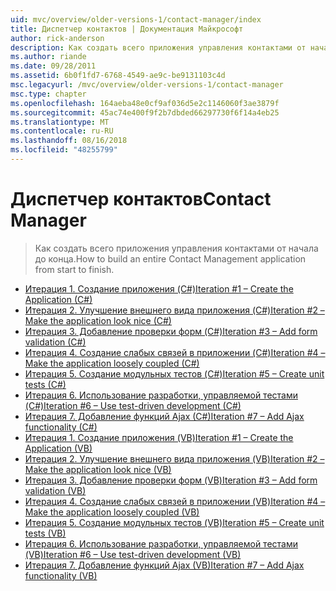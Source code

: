 ```yaml
---
uid: mvc/overview/older-versions-1/contact-manager/index
title: Диспетчер контактов | Документация Майкрософт
author: rick-anderson
description: Как создать всего приложения управления контактами от начала до конца.
ms.author: riande
ms.date: 09/28/2011
ms.assetid: 6b0f1fd7-6768-4549-ae9c-be9131103c4d
msc.legacyurl: /mvc/overview/older-versions-1/contact-manager
msc.type: chapter
ms.openlocfilehash: 164aeba48e0cf9af036d5e2c1146060f3ae3879f
ms.sourcegitcommit: 45ac74e400f9f2b7dbded66297730f6f14a4eb25
ms.translationtype: MT
ms.contentlocale: ru-RU
ms.lasthandoff: 08/16/2018
ms.locfileid: "48255799"
---
```

<a name="contact-manager"></a><span data-ttu-id="70df8-103">Диспетчер контактов</span><span class="sxs-lookup"><span data-stu-id="70df8-103">Contact Manager</span></span>
====================
> <span data-ttu-id="70df8-104">Как создать всего приложения управления контактами от начала до конца.</span><span class="sxs-lookup"><span data-stu-id="70df8-104">How to build an entire Contact Management application from start to finish.</span></span>


- [<span data-ttu-id="70df8-105">Итерация 1. Создание приложения (C#)</span><span class="sxs-lookup"><span data-stu-id="70df8-105">Iteration #1 – Create the Application (C#)</span></span>](iteration-1-create-the-application-cs.md)
- [<span data-ttu-id="70df8-106">Итерация 2. Улучшение внешнего вида приложения (C#)</span><span class="sxs-lookup"><span data-stu-id="70df8-106">Iteration #2 – Make the application look nice (C#)</span></span>](iteration-2-make-the-application-look-nice-cs.md)
- [<span data-ttu-id="70df8-107">Итерация 3. Добавление проверки форм (C#)</span><span class="sxs-lookup"><span data-stu-id="70df8-107">Iteration #3 – Add form validation (C#)</span></span>](iteration-3-add-form-validation-cs.md)
- [<span data-ttu-id="70df8-108">Итерация 4. Создание слабых связей в приложении (C#)</span><span class="sxs-lookup"><span data-stu-id="70df8-108">Iteration #4 – Make the application loosely coupled (C#)</span></span>](iteration-4-make-the-application-loosely-coupled-cs.md)
- [<span data-ttu-id="70df8-109">Итерация 5. Создание модульных тестов (C#)</span><span class="sxs-lookup"><span data-stu-id="70df8-109">Iteration #5 – Create unit tests (C#)</span></span>](iteration-5-create-unit-tests-cs.md)
- [<span data-ttu-id="70df8-110">Итерация 6. Использование разработки, управляемой тестами (C#)</span><span class="sxs-lookup"><span data-stu-id="70df8-110">Iteration #6 – Use test-driven development (C#)</span></span>](iteration-6-use-test-driven-development-cs.md)
- [<span data-ttu-id="70df8-111">Итерация 7. Добавление функций Ajax (C#)</span><span class="sxs-lookup"><span data-stu-id="70df8-111">Iteration #7 – Add Ajax functionality (C#)</span></span>](iteration-7-add-ajax-functionality-cs.md)
- [<span data-ttu-id="70df8-112">Итерация 1. Создание приложения (VB)</span><span class="sxs-lookup"><span data-stu-id="70df8-112">Iteration #1 – Create the Application (VB)</span></span>](iteration-1-create-the-application-vb.md)
- [<span data-ttu-id="70df8-113">Итерация 2. Улучшение внешнего вида приложения (VB)</span><span class="sxs-lookup"><span data-stu-id="70df8-113">Iteration #2 – Make the application look nice (VB)</span></span>](iteration-2-make-the-application-look-nice-vb.md)
- [<span data-ttu-id="70df8-114">Итерация 3. Добавление проверки форм (VB)</span><span class="sxs-lookup"><span data-stu-id="70df8-114">Iteration #3 – Add form validation (VB)</span></span>](iteration-3-add-form-validation-vb.md)
- [<span data-ttu-id="70df8-115">Итерация 4. Создание слабых связей в приложении (VB)</span><span class="sxs-lookup"><span data-stu-id="70df8-115">Iteration #4 – Make the application loosely coupled (VB)</span></span>](iteration-4-make-the-application-loosely-coupled-vb.md)
- [<span data-ttu-id="70df8-116">Итерация 5. Создание модульных тестов (VB)</span><span class="sxs-lookup"><span data-stu-id="70df8-116">Iteration #5 – Create unit tests (VB)</span></span>](iteration-5-create-unit-tests-vb.md)
- [<span data-ttu-id="70df8-117">Итерация 6. Использование разработки, управляемой тестами (VB)</span><span class="sxs-lookup"><span data-stu-id="70df8-117">Iteration #6 – Use test-driven development (VB)</span></span>](iteration-6-use-test-driven-development-vb.md)
- [<span data-ttu-id="70df8-118">Итерация 7. Добавление функций Ajax (VB)</span><span class="sxs-lookup"><span data-stu-id="70df8-118">Iteration #7 – Add Ajax functionality (VB)</span></span>](iteration-7-add-ajax-functionality-vb.md)
